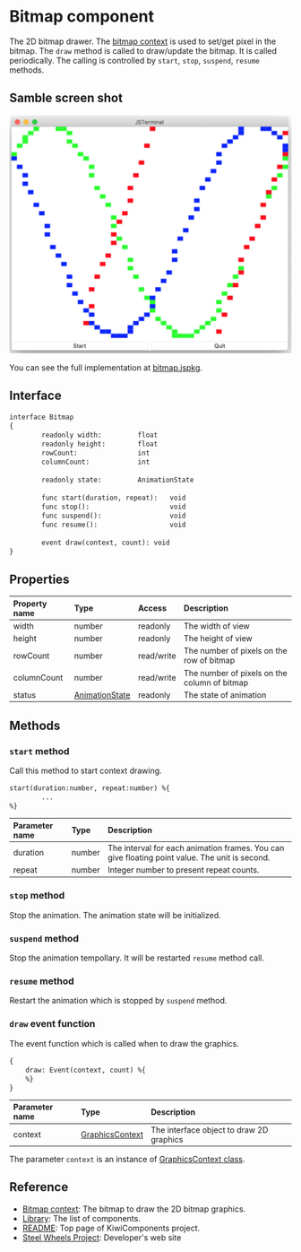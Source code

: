 # Bitmap component
The 2D bitmap drawer.  The [bitmap context](https://github.com/steelwheels/KiwiScript/blob/master/KiwiLibrary/Document/Class/BitmapContext.md) is used to set/get pixel in the bitmap. The `draw` method is called to draw/update the bitmap. It is called periodically. The calling is controlled by `start`, `stop`, `suspend`, `resume` methods.

## Samble screen shot

![Bitmap View](Images/bitmap-view.png)

You can see the full implementation at [bitmap.jspkg](https://github.com/steelwheels/JSTerminal/tree/master/Resource/Sample/bitmap.jspkg).

## Interface

````
interface Bitmap
{
        readonly width:         float
        readonly height:        float
        rowCount:               int
        columnCount:            int

        readonly state:         AnimationState

        func start(duration, repeat):   void
        func stop():                    void
        func suspend():                 void
        func resume():                  void

        event draw(context, count): void
}
````

## Properties

|Property name  |Type       |Access     |Description        |
|:--            |:--        |:--        |:--                |
|width          |number     |readonly   |The width of view |
|height         |number     |readonly   |The height of view  |
|rowCount       |number     |read/write |The number of pixels on the row of bitmap |
|columnCount    |number     |read/write |The number of pixels on the column of bitmap |
|status         |[AnimationState](https://github.com/steelwheels/KiwiScript/blob/master/KiwiLibrary/Document/Enum/AnimationState.md)     |readonly   |The state of animation|


## Methods
### `start` method
Call this method to start context drawing.
````
start(duration:number, repeat:number) %{
        ...
%}
````
|Parameter name |Type       |Description        |
|:--            |:--        |:--                |
|duration       |number     |The interval for each animation frames. You can give floating point value. The unit is second. |
|repeat         |number     |Integer number to present repeat counts. |

### `stop` method
Stop the animation. The animation state will be initialized.

### `suspend` method
Stop the animation tempollary. It will be restarted `resume` method call.

### `resume` method
Restart the animation which is stopped by `suspend` method.

### `draw` event function
The event function which is called when to draw the graphics.

````
{
    draw: Event(context, count) %{
    %}
}
````

|Parameter name |Type   |Description                    |
|:---           |:---   |:---                           |
|context        |[GraphicsContext](https://github.com/steelwheels/KiwiScript/blob/master/KiwiLibrary/Document/Class/GraphicsContext.md)  |The interface object to draw 2D graphics  |

The parameter `context` is an instance of [GraphicsContext class](
https://github.com/steelwheels/KiwiScript/blob/master/KiwiLibrary/Document/Class/GraphicsContext.md).

## Reference
* [Bitmap context](https://github.com/steelwheels/KiwiScript/blob/master/KiwiLibrary/Document/Class/BitmapContext.md): The bitmap to draw the 2D bitmap graphics. 
* [Library](https://github.com/steelwheels/KiwiCompnents/blob/master/Document/Library.md): The list of components. 
* [README](https://github.com/steelwheels/KiwiCompnents): Top page of KiwiComponents project.
* [Steel Wheels Project](https://steelwheels.github.io): Developer's web site


